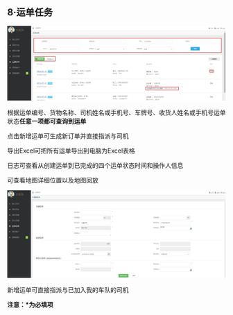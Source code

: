 ## **8·运单任务**

![](/assets/QQ截图20160921094143.png)

根据运单编号、货物名称、司机姓名或手机号、车牌号、收货人姓名或手机号运单状态**任意一项都可查询到运单**

点击新增运单可生成新订单并直接指派与司机

导出Excel可把所有运单导出到电脑为Excel表格

日志可查看从创建运单到已完成的四个运单状态时间和操作人信息

可查看地图详细位置以及地图回放

![](/assets/QQ截图20160921095445.png)

新增运单可直接指派与已加入我的车队的司机

**注意：\*为必填项**

